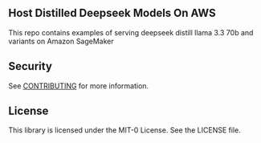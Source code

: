 ## Host Distilled Deepseek Models On AWS
This repo contains examples of serving deepseek distill llama 3.3 70b and variants on Amazon SageMaker

## Security

See [CONTRIBUTING](CONTRIBUTING.md#security-issue-notifications) for more information.

## License

This library is licensed under the MIT-0 License. See the LICENSE file.

